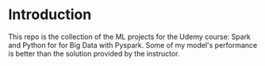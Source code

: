 # Introduction
This repo is the collection of the ML projects for the Udemy course: Spark and Python for for Big Data with Pyspark. Some of my model's performance is better than the solution provided by the instructor. 
